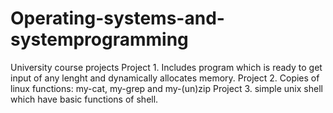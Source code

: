 # Operating-systems-and-systemprogramming
University course projects
Project 1. 
    Includes program which is ready to get input of any lenght and dynamically allocates memory.
Project 2.
    Copies of linux functions: my-cat, my-grep and my-(un)zip
Project 3.
    simple unix shell which have basic functions of shell.

